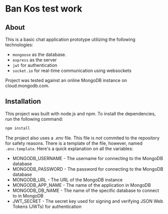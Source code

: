 # Ban Kos test work

## About

This is a basic chat application prototype utilizing the following technologies:

- `mongoose` as the database.
- `express` as the server
- `jwt` for authentication
- `socket.io` for real-time communication using websockets

Project was tested against an online MongoDB instance on cloud.mongodb.com.

## Installation

This project was built with node.js and npm. To install the dependencies, run the following command:

```bash
npm install
```

The project also uses a _.env_ file. This file is _not_ commited to the repository for safety reasons. There is a template of the file, however, named `.env.template`. Here's a quick explanation on all the variables:

- MONGODB_USERNAME - The username for connecting to the MongoDB database
- MONGODB_PASSWORD - The password for connecting to the MongoDB database
- MONGODB_URL - The URL of the MongoDB instance
- MONGODB_APP_NAME - The name of the application in MongoDB
- MONGODB_DB_NAME - The name of the specific database to connect to in MongoDB
- JWT_SECRET - The secret key used for signing and verifying JSON Web Tokens (JWTs) for authentication

